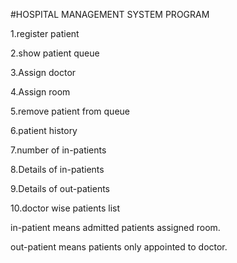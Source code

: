 #HOSPITAL MANAGEMENT SYSTEM PROGRAM

1.register patient  

2.show patient queue  

3.Assign doctor  

4.Assign room  

5.remove patient from queue  

6.patient history  

7.number of in-patients  

8.Details of in-patients  

9.Details of out-patients  

10.doctor wise patients list  

in-patient means admitted patients assigned room.  

out-patient means patients only appointed to doctor.  

